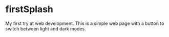 # firstSplash

My first try at web development.
This is a simple web page with a button to switch between light and dark modes.

